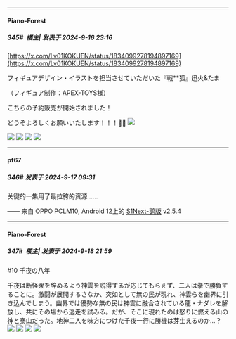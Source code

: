 ﻿
*****

####  Piano-Forest  
##### 345#         楼主| 发表于 2024-9-16 23:16

[https://x.com/Lv01KOKUEN/status/1834099278194897169](https://x.com/Lv01KOKUEN/status/1834099278194897169)

フィギュアデザイン・イラストを担当させていただいた『戦**狐』迅火&amp;たま

（フィギュア制作：APEX-TOYS様）

こちらの予約販売が開始されました！

どうぞよろしくお願いいたします！！！🙇‍♂️
<img src="https://p.sda1.dev/19/208707ca0420b7fc45833df955db085b/20240913_010429.jpg" referrerpolicy="no-referrer">

<img src="https://p.sda1.dev/19/54995f4e9f4f4cd9ddf89c5d8c617724/20240913_010441.jpg" referrerpolicy="no-referrer">
<img src="https://p.sda1.dev/19/85dbb7909fad38452261f60a5b476f19/20240913_010443.jpg" referrerpolicy="no-referrer">
<img src="https://p.sda1.dev/19/4ee18f5561e9a566c9acde1d2daf7c10/20240913_010444.jpg" referrerpolicy="no-referrer">
<img src="https://p.sda1.dev/19/90cf9243872318565c899a9cc4635fa9/20240913_010448.jpg" referrerpolicy="no-referrer">


*****

####  pf67  
##### 346#       发表于 2024-9-17 09:31

关键的一集用了最拉胯的资源……

—— 来自 OPPO PCLM10, Android 12上的 [S1Next-鹅版](https://github.com/ykrank/S1-Next/releases) v2.5.4


*****

####  Piano-Forest  
##### 347#         楼主| 发表于 2024-9-18 21:59

#10 千夜の八年

千夜は断怪衆を辞めるよう神雲を説得するが応じてもらえず、二人は拳で勝負することに。激闘が展開するさなか、突如として無の民が現れ、神雲らを幽界に引き込んでしまう。幽界では優勢な無の民は神雲に融合されている龍・ナダレを解放し、共にその場から逃走を試みる。だが、そこに現れたのは怒りに燃える山の神と泰山だった。地神二人を味方につけた千夜一行に勝機は芽生えるのか…？
<img src="https://p.sda1.dev/19/9b5a24ac8951bf6ab18d137f91e02991/img01 _12_.webp" referrerpolicy="no-referrer">
<img src="https://p.sda1.dev/19/fbedcac4d617896d05a3c0540802dffb/img02 _12_.webp" referrerpolicy="no-referrer">
<img src="https://p.sda1.dev/19/9d4e89dfcd7fb98b17ff5e829ab3ba6f/img03 _12_.webp" referrerpolicy="no-referrer">
<img src="https://p.sda1.dev/19/8ea286da78adf86d3281eae5e5e9ec36/img04 _12_.webp" referrerpolicy="no-referrer">

